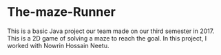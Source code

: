 # The-maze-Runner
This is a basic Java project our team made on our third semester in 2017. This is a 2D game of solving a maze to reach the goal.
In this project, I worked with Nowrin Hossain Neetu.
